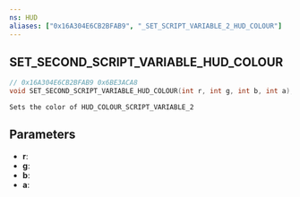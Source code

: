 ```yaml
---
ns: HUD
aliases: ["0x16A304E6CB2BFAB9", "_SET_SCRIPT_VARIABLE_2_HUD_COLOUR"]
---
```

## SET_SECOND_SCRIPT_VARIABLE_HUD_COLOUR

```c
// 0x16A304E6CB2BFAB9 0x6BE3ACA8
void SET_SECOND_SCRIPT_VARIABLE_HUD_COLOUR(int r, int g, int b, int a);
```

```
Sets the color of HUD_COLOUR_SCRIPT_VARIABLE_2
```

## Parameters
* **r**: 
* **g**: 
* **b**: 
* **a**: 

